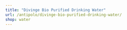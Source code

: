 ```yaml
---
title: "Divinge Bio Purified Drinking Water"
url: /antipolo/divinge-bio-purified-drinking-water/
shop: water
---
```

